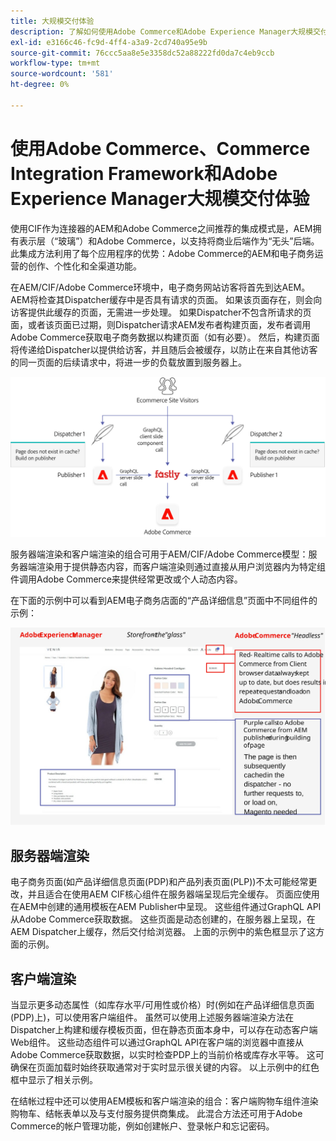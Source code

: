 ```yaml
---
title: 大规模交付体验
description: 了解如何使用Adobe Commerce和Adobe Experience Manager大规模交付体验。
exl-id: e3166c46-fc9d-4ff4-a3a9-2cd740a95e9b
source-git-commit: 76ccc5aa8e5e3358dc52a88222fd0da7c4eb9ccb
workflow-type: tm+mt
source-wordcount: '581'
ht-degree: 0%

---
```


# 使用Adobe Commerce、Commerce Integration Framework和Adobe Experience Manager大规模交付体验

使用CIF作为连接器的AEM和Adobe Commerce之间推荐的集成模式是，AEM拥有表示层（“玻璃”）和Adobe Commerce，以支持将商业后端作为“无头”后端。 此集成方法利用了每个应用程序的优势：Adobe Commerce的AEM和电子商务运营的创作、个性化和全渠道功能。

在AEM/CIF/Adobe Commerce环境中，电子商务网站访客将首先到达AEM。 AEM将检查其Dispatcher缓存中是否具有请求的页面。 如果该页面存在，则会向访客提供此缓存的页面，无需进一步处理。 如果Dispatcher不包含所请求的页面，或者该页面已过期，则Dispatcher请求AEM发布者构建页面，发布者调用Adobe Commerce获取电子商务数据以构建页面（如有必要）。 然后，构建页面将传递给Dispatcher以提供给访客，并且随后会被缓存，以防止在来自其他访客的同一页面的后续请求中，将进一步的负载放置到服务器上。

![AdobeExperience Manager和Adobe Commerce架构概述图](../assets/commerce-at-scale/overview.png)

服务器端渲染和客户端渲染的组合可用于AEM/CIF/Adobe Commerce模型：服务器端渲染用于提供静态内容，而客户端渲染则通过直接从用户浏览器内为特定组件调用Adobe Commerce来提供经常更改或个人动态内容。

在下面的示例中可以看到AEM电子商务店面的“产品详细信息”页面中不同组件的示例：

![AdobeExperience Manager和Adobe Commerce架构概述图](../assets/commerce-at-scale/product-details-page.svg)

## 服务器端渲染

电子商务页面(如产品详细信息页面(PDP)和产品列表页面(PLP))不太可能经常更改，并且适合在使用AEM CIF核心组件在服务器端呈现后完全缓存。 页面应使用在AEM中创建的通用模板在AEM Publisher中呈现。 这些组件通过GraphQL API从Adobe Commerce获取数据。 这些页面是动态创建的，在服务器上呈现，在AEM Dispatcher上缓存，然后交付给浏览器。 上面的示例中的紫色框显示了这方面的示例。

## 客户端渲染

当显示更多动态属性（如库存水平/可用性或价格）时(例如在产品详细信息页面(PDP)上)，可以使用客户端组件。 虽然可以使用上述服务器端渲染方法在Dispatcher上构建和缓存模板页面，但在静态页面本身中，可以存在动态客户端Web组件。 这些动态组件可以通过GraphQL API在客户端的浏览器中直接从Adobe Commerce获取数据，以实时检查PDP上的当前价格或库存水平等。 这可确保在页面加载时始终获取通常对于实时显示很关键的内容。 以上示例中的红色框中显示了相关示例。

在结帐过程中还可以使用AEM模板和客户端渲染的组合：客户端购物车组件渲染购物车、结帐表单以及与支付服务提供商集成。 此混合方法还可用于Adobe Commerce的帐户管理功能，例如创建帐户、登录帐户和忘记密码。
